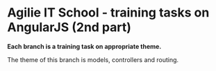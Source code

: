# Agilie IT School - training tasks on AngularJS (2nd part)
**Each branch is a training task on appropriate theme.**

The theme of this branch is models, controllers and routing.
